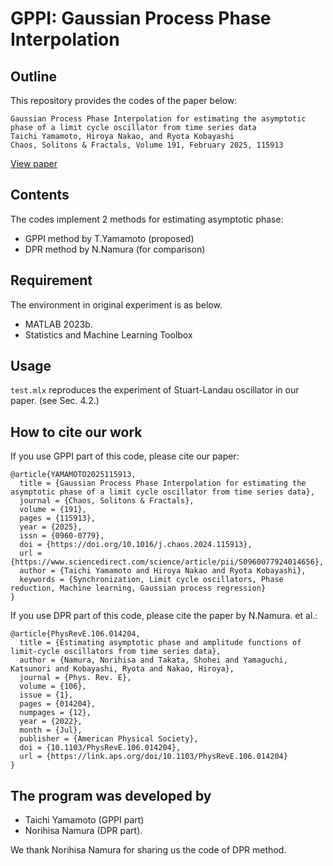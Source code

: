 # GPPI: Gaussian Process Phase Interpolation

## Outline
This repository provides the codes of the paper below:
```
Gaussian Process Phase Interpolation for estimating the asymptotic phase of a limit cycle oscillator from time series data
Taichi Yamamoto, Hiroya Nakao, and Ryota Kobayashi  
Chaos, Solitons & Fractals, Volume 191, February 2025, 115913
```
[View paper](https://doi.org/10.1016/j.chaos.2024.115913)

## Contents
The codes implement 2 methods for estimating asymptotic phase:
- GPPI method by T.Yamamoto (proposed)
- DPR method by N.Namura (for comparison)

## Requirement
The environment in original experiment is as below.
- MATLAB 2023b.
- Statistics and Machine Learning Toolbox

## Usage
`test.mlx` reproduces the experiment of Stuart-Landau oscillator in our paper. (see Sec. 4.2.)

## How to cite our work
If you use GPPI part of this code, please cite our paper:
```
@article{YAMAMOTO2025115913,
  title = {Gaussian Process Phase Interpolation for estimating the asymptotic phase of a limit cycle oscillator from time series data},
  journal = {Chaos, Solitons & Fractals},
  volume = {191},
  pages = {115913},
  year = {2025},
  issn = {0960-0779},
  doi = {https://doi.org/10.1016/j.chaos.2024.115913},
  url = {https://www.sciencedirect.com/science/article/pii/S0960077924014656},
  author = {Taichi Yamamoto and Hiroya Nakao and Ryota Kobayashi},
  keywords = {Synchronization, Limit cycle oscillators, Phase reduction, Machine learning, Gaussian process regression}
}
```

If you use DPR part of this code, please cite the paper by N.Namura. et al.:
```
@article{PhysRevE.106.014204,
  title = {Estimating asymptotic phase and amplitude functions of limit-cycle oscillators from time series data},
  author = {Namura, Norihisa and Takata, Shohei and Yamaguchi, Katsunori and Kobayashi, Ryota and Nakao, Hiroya},
  journal = {Phys. Rev. E},
  volume = {106},
  issue = {1},
  pages = {014204},
  numpages = {12},
  year = {2022},
  month = {Jul},
  publisher = {American Physical Society},
  doi = {10.1103/PhysRevE.106.014204},
  url = {https://link.aps.org/doi/10.1103/PhysRevE.106.014204}
}
```

## The program was developed by
- Taichi Yamamoto (GPPI part)
- Norihisa Namura (DPR part).

We thank Norihisa Namura for sharing us the code of DPR method.

